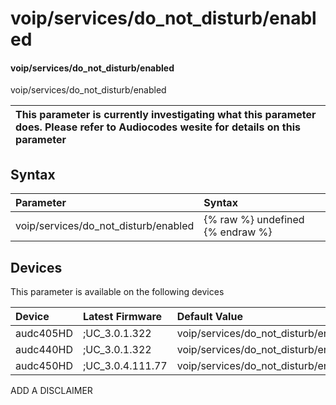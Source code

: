 ﻿---
description: voip/services/do_not_disturb/enabled
search: false
---

# voip/services/do_not_disturb/enabled

#### voip/services/do_not_disturb/enabled

voip/services/do_not_disturb/enabled


| This parameter is currently investigating what this parameter does. Please refer to Audiocodes wesite for details on this parameter | 
| :--- |

## Syntax
| Parameter | Syntax |
| :--- | :--- |
|voip/services/do_not_disturb/enabled | {% raw %} undefined {% endraw %}|

## Devices
This parameter is available on the following devices

| Device | Latest Firmware | Default Value |
|:---|:---|:---|
| audc405HD | ;UC_3.0.1.322 | voip/services/do_not_disturb/enabled=1 
| audc440HD | ;UC_3.0.1.322 | voip/services/do_not_disturb/enabled=1 
| audc450HD | ;UC_3.0.4.111.77 | voip/services/do_not_disturb/enabled=1 

ADD A DISCLAIMER
